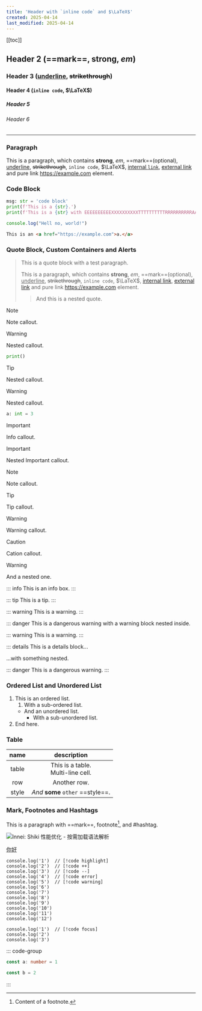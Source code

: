 ```yaml
---
title: 'Header with `inline code` and $\LaTeX$'
created: 2025-04-14
last_modified: 2025-04-14
---
```


[[toc]]

## Header 2 (==mark==, **strong**, _em_)

### Header 3 (<u>underline</u>, ~~strikethrough~~)

#### Header 4 (`inline code`, $\LaTeX$)

##### Header 5

###### Header 6

---

### Paragraph

This is a paragraph, which contains **strong**, _em_, ==mark==(optional), <u>underline</u>, ~~strikethrough~~, `inline code`, $\LaTeX$, [internal `link`](api-examples.md), [external link](https://example.com) and pure link <https://example.com> element.

### Code Block

```python
msg: str = 'code block'
print(f'This is a {str}.')
print(f'This is a {str} with EEEEEEEEEEXXXXXXXXXXTTTTTTTTTTRRRRRRRRRRAAAAAAAAAA length!')
```

```JavaScript
console.log("Hell no, world!")
```

```html
This is an <a href="https://example.com">a.</a>
```

### Quote Block, Custom Containers and Alerts

> This is a quote block with a test paragraph.
>
> This is a paragraph, which contains **strong**, _em_, ==mark==(optional), <u>underline</u>, ~~strikethrough~~, `inline code`, $\LaTeX$, [internal link](api-examples.md), [external link](https://example.com) and pure link <https://example.com> element.
>
> > And this is a nested quote.

> [!note]
> Note callout.
>
> > [!warning]
> > Nested callout.
> >
> > ```python
> > print()
> > ```
>
> > [!tip]
> > Nested callout.
> >
> > > [!warning]
> > > Nested callout.
> > >
> > > ```python
> > > a: int = 3
> > > ```

> [!important]
> Info callout.
>
> > [!important]
> > Nested Important callout.

> [!note]
> Note callout.

> [!tip]
> Tip callout.

> [!warning]
> Warning callout.

> [!caution]
> Cation callout.
>
> > [!warning]
> > And a nested one.

::: info
This is an info box.
:::

::: tip
This is a tip.
:::

::: warning
This is a warning.
:::

::: danger
This is a dangerous warning with a warning block nested inside.

::: warning
This is a warning.
:::

::: details
This is a details block...

...with something nested.

::: danger
This is a dangerous warning.
:::

### Ordered List and Unordered List

1. This is an ordered list.
   1. With a sub-ordered list.
   - And an unordered list.
     - With a sub-unordered list.
2. End here.

### Table

| name  |             description              |
| :---: | :----------------------------------: |
| table | This is a table.<br>Multi-line cell. |
|  row  |             Another row.             |
| style |  _And_ **some** `other` ==style==.   |

### Mark, Footnotes and Hashtags

This is a paragraph with ==mark==, footnote[^1], and #hashtag.

![[Innei: Shiki 性能优化 - 按需加载语法解析](https://innei.in/posts/dev-story/shiki-dynamic-load-language)](https://innei.in/_next/image?url=https%3A%2F%2Fobject.innei.in%2Fbed%2F2024%2F0420_1713622248563.png&w=3840&q=75)

[你好](/)

```ts:line-numbers twoslash
console.log('1')  // [!code highlight]
console.log('2')  // [!code ++]
console.log('3')  // [!code --]
console.log('4')  // [!code error]
console.log('5')  // [!code warning]
console.log('6')
console.log('7')
console.log('8')
console.log('9')
console.log('10')
console.log('11')
console.log('12')
```

```ts:line-numbers twoslash
console.log('1')  // [!code focus]
console.log('2')
console.log('3')
```

::: code-group

```ts [./test.ts]
const a: number = 1
```

```js [1]
const b = 2
```

:::

[^1]: Content of a footnote.
